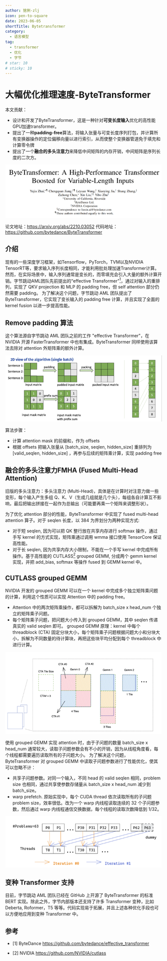 ```yaml
---
author: 猞猁-zlj
icon: pen-to-square
date: 2023-06-05
shortTitle: Bytetransformer
category:
  - 语言模型
tag:
  - transformer
  - 优化
  - 字节
# star: 10
# sticky: 10
---
```


# 大幅优化推理速度-ByteTransformer

本文贡献：
- 设计和开发了ByteTransformer，这是一种针对**可变长度输入**优化的高性能 GPU加速transformer。
- 提出了一种**padding-free**算法，将输入张量与可变长度序列打包，并计算所有变换器操作的定位偏移向量以进行索引，从而使整个变换器管道免于填充和计算零令牌
- 提出了一个**融合的多头注意力**来降低中间矩阵的内存开销，中间矩阵是序列长度的二次方。

<!-- more -->

![论文截图](/assets/images/llm/bytetransformer1.png "图1 论文信息")

论文地址：https://arxiv.org/abs/2210.03052
代码地址：https://github.com/bytedance/ByteTransformer


## 介绍
现有的一些深度学习框架，如Tensorflow，PyTorch，TVM以及NVIDIA TensorRT等，要求输入序列长度相同，才能利用批处理加速Transformer计算。然而，在实际场景中，输入序列通常是变长的，而零填充会引入大量的额外计算开销。字节跳动AML团队先前提出的“effective Transformer”[<sup>1</sup>](#refer-anchor-1)，通过对输入的重排列，实现了 QKV projection 和 MLP 的 padding free，但 self attention 部分仍然需要 padding。
为了解决这个问题，字节跳动 AML 团队提出了 ByteTransformer，它实现了变长输入的 padding free 计算，并且实现了全面的 kernel fusion 以进一步提高性能。

## Remove padding 算法
这个算法源自字节跳动 AML 团队之前的工作 "effective Transformer"，在 NVIDIA 开源 FasterTransformer 中也有集成。ByteTransformer 同样使用该算法去除对 attention 外矩阵乘的额外计算。

![padding free](/assets/images/llm/bytetransformer2.png "图2 Remove padding 算法")

算法步骤：
- 计算 attention mask 的前缀和，作为 offsets
- 根据 offsets 把输入张量从 [batch_size, seqlen, hidden_size] 重排列为 [valid_seqlen, hidden_size] ，再参与后续的矩阵乘计算，实现 padding free


## 融合的多头注意力FMHA (Fused Multi-Head Attention)
旧版的多头注意力：多头注意力 (Multi-Head)，具体是在计算时对注意力做一些变形，每个输入产生多组 Q、K、V（生成几组就是几个头），每组各自计算互不影响，最后把输出拼接在一起作为总输出（可能要再乘一个矩阵来调整形状）。

为了优化 attention 部分的性能，ByteTransformer 中实现了 fused multi-head attention 算子。对于 seqlen 长度，以 384 为界划分为两种实现方式: 

- 对于短 seqlen, 因为可以把 QK 整行放在共享内存进行 softmax 操作，通过手写 kernel 的方式实现，矩阵乘通过调用 wmma 接口使用 TensorCore 保证高性能。
- 对于长 seqlen, 因为共享内存大小限制，不能在一个手写 kernel 中完成所有操作。基于高性能的 CUTLASS[<sup>2</sup>](#refer-anchor-2)  grouped GEMM, 分成两个 gemm kernel 实现，并把 add_bias, softmax 等操作 fused 到 GEMM kernel 中。

## CUTLASS grouped GEMM

NVIDIA 开发的 grouped GEMM 可以在一个 kernel 中完成多个独立矩阵乘问题的计算，利用这个性质可以实现 Attention 中的 padding free。
- Attention 中的两次矩阵乘操作，都可以拆解为 batch_size x head_num 个独立的矩阵乘子问题。
- 每个矩阵乘子问题，把问题大小传入到 grouped GEMM，其中 seqlen 传递真实的 valid seqlen 即可。
grouped GEMM 原理：kernel 中每个 threadblock (CTA) 固定分块大小，每个矩阵乘子问题根据问题大小和分块大小，拆解为不同数量的待计算块，再把这些块平均分配到每个 threadblock 中进行计算。

![grouped GEMM 原理图](/assets/images/llm/bytetransformer3.png "图3 grouped GEMM 原理")

使用 grouped GEMM 实现 attention 时，由于子问题的数量 batch_size x head_num 通常较大，读取子问题参数会有不小的开销，因为从线程角度看，每个线程都需要遍历读取所有的子问题大小。
为了解决这个问题，ByteTransformer 对 grouped GEMM 中读取子问题参数进行了性能优化，使其可以忽略不计：
- 共享子问题参数。对同一个输入，不同 head 的 valid seqlen 相同，problem size 也相同，通过共享使参数存储量从 batch_size x head_num 减少到 batch_size。
- warp prefetch. 原始实现中，每个 CUDA thread 依次读取所有的子问题 problem size，效率很低。改为一个 warp 内线程读取连续的 32 个子问题参数，然后通过 warp 内线程通信交换数据，每个线程的读取次数降低到 1/32。


![warp prefetch 示意图](/assets/images/llm/bytetransformer4.png "图4 warp prefetch")



## 变种 Transformer 支持

目前，字节跳动 AML 团队已经在 GitHub 上开源了 ByteTransformer 的标准 BERT 实现。除此之外，字节内部版本还支持了许多 Transformer 变种，比如 Deberta, Roformer，T5 等等。代码实现易于拓展，并且上述各种优化手段也可以方便地应用到变种 Transformer 中。



## 参考

<div id="refer-anchor-1"></div>

- [1] ByteDance https://github.com/bytedance/effective_transformer
<div id="refer-anchor-2"></div>

- [2] NVIDIA https://github.com/NVIDIA/cutlass

